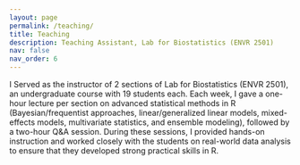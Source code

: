 ```yaml
---
layout: page
permalink: /teaching/
title: Teaching
description: Teaching Assistant, Lab for Biostatistics (ENVR 2501)
nav: false
nav_order: 6
---
```


I Served as the instructor of 2 sections of Lab for Biostatistics (ENVR 2501), an undergraduate course with 19 students each.
Each week, I gave a one-hour lecture per section on advanced statistical methods in R (Bayesian/frequentist approaches, linear/generalized linear models, mixed-effects models, multivariate statistics, and ensemble modeling), followed by a two-hour Q&A session. During these sessions, I provided hands-on instruction and worked closely with the students on real-world data analysis to ensure that they developed strong practical skills in R.
